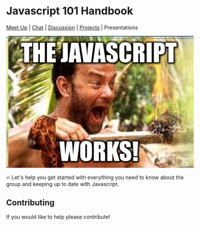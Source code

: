 # Javascript 101 Handbook

[Meet Up](https://www.meetup.com/CodeHub-Bristol/) | [Chat](https://gitter.im/CodeHubOrg/discussions) | [Discussion](https://github.com/CodeHubOrg/discussions/issues/) | [Projects](https://github.com/CodeHubOrg/) | Presentations


![](JaY.png)

:fire: Let's help you get started with everything you need to know about the group and keeping up to date with Javascript.

## Contributing
If you would like to help please contribute!
